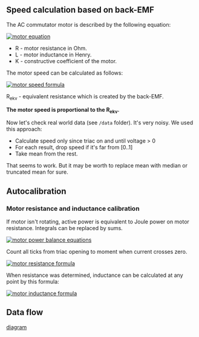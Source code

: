 ## Speed calculation based on back-EMF

The AC commutator motor is described by the following equation:

[![motor equation](http://mathurl.com/y8laqz5j.png)](http://mathurl.com/y8laqz5j)

- R - motor resistance in Ohm.
- L - motor inductance in Henry.
- K - constructive coefficient of the motor.

The motor speed can be calculated as follows:

[![motor speed formula](http://mathurl.com/ya6as6mp.png)](http://mathurl.com/ya6as6mp)

R<sub>ekv</sub> - equivalent resistance which is created by the back-EMF.

__The motor speed is proportional to the R<sub>ekv</sub>.__

Now let's check real world data (see `/data` folder). It's very noisy. We used
this approach:

- Calculate speed only since triac on and until voltage > 0
- For each result, drop speed if it's far from [0..1]
- Take mean from the rest.

That seems to work. But it may be worth to replace mean with median or
truncated mean for sure.

## Autocalibration

### Motor resistance and inductance calibration

If motor isn't rotating, active power is equivalent to Joule power
on motor resistance. Integrals can be replaced by sums.

[![motor power balance equations](http://mathurl.com/ybwtldyx.png)](http://mathurl.com/ybwtldyx)

Count all ticks from triac opening to moment
when current crosses zero.

[![motor resistance formula](http://mathurl.com/y83s3tu6.png)](http://mathurl.com/y83s3tu6)

When resistance was determined, inductance can be calculated at any
point by this formula:

[![motor inductance formula](http://mathurl.com/yaphkfos.png)](http://mathurl.com/yaphkfos)


## Data flow

[diagram](https://www.draw.io/?lightbox=1&highlight=0000ff&edit=_blank&layers=1&nav=1&page=1#R%3Cmxfile%3E%3Cdiagram%20id%3D%229bc443ba-6071-7a84-ef12-a10f0f5354f1%22%20name%3D%22Main%22%3E7Vxtc5s4EP41nrn7gEcSSMDHxE2bm7m2mSa99j51MMg2F2I8GOft159kkEES2NgWidM2nqawgMDaZ%2FfZXS0Z2KO7xw9ZsJh9TCOaDBCIHgf2uwFC0MM2%2B49LngoJxk4hmGZxVJ5UCa7jZ1oKQSldxRFdSifmaZrk8UIWhul8TsNckgVZlj7Ip03SRL7rIphSTXAdBoku%2FRZH%2BayQesit5Jc0ns7EnSHxiyPjILydZulqXt5vgOzJ%2Bqc4fBeIscovupwFUfpQE9kXA3uUpWlebN09jmjC51ZMW3Hd%2B5ajm%2BfO6DzvcoHjhK7veT6IIJ74xLNKxd0HyYqKr7B%2B0PxJTA6dR2d8jtlemATLZRwO7PNZfpcwAWSb7NbZ03e2A8TOv3xniDDb1x9Q6DfIpjRveypcnEQjSW%2Fld%2FpA0zvKbsNOeKi0hcspntUUJWQZTYI8vpe1HZSgmW6G29zhKo3Z4yJQAtwW45TwdjxliGW6ykJaXlWffmUgx3GGHnahg4rfvjQsxmAIqoOeK9%2BkmDHtJkw3wVPttAU%2FYVk%2Fg23UJq0SrbHRESfQ04ByleZMqTEflmYDxMZks4Q1%2BOT0MZcBk9Fl%2FByM1ydwzJRPzM7G5wP8jkmCVZ4uCy%2FBLwiSeDpn2wmd8KHuaZbHzHjPSnGeLph0uQjCeD694TvvLIdJJuk8vy4fpMFSShEfjT5uRZnQHsSSvjyn3K%2BhEMIGGArrb0KcpKR9NCIsdW%2FTXTIg5UI8T%2Be0mzljcen7mD9kcfgxzr%2BL69h2caa71fALWylFzht0BrbsDIhAhWFn4PlDt3bY6eQMTJi6mO8asK4XlEacf4MkXLHZSzMNamsSpFEJjIdZnNNrZpH86AMLGmSMmTBGRzZGDIBujKjJGPEWlR9sjQ5snbQRc0NZmiT09SfNdWXsYpvbtTptSCCgPm2Q9OHEHD3%2BuMniIBwgknBXP2ZzRqZ8K6zNonrs1ecVbty%2BmFiCGya2EY9%2BL%2FPq61zA3KdgwzTLZ%2Bk0nQfJRSU9l2etTgmNbh63cIlKEv%2FRPH8qY35O7ExU3f%2FvdM3XW%2FVQZ4xWBO1khyPdPrQ92eEQuLGdgyO0tlu5XsutKjwUgxpz%2BoIca4a4WCVLlpQh8AfkvhVY7N8aweDy%2BU8NXj9PmAeRs9GsMGe%2FyU9C1OQnnXZkHWzOIt2Uou8H7gpPipJZyCLP2ybB3%2BUE%2B2EXTydl3S3uyG45ukZpwqaXn277If%2BsvVyW3tKmI60zeSoBrC8rybU1R9Y9hN05VI%2BBqqdnQOFkOvxy9fHHx7PvZjxU6XtCpktmbrpTuoujaE2eSTCmyfmmHFQDRlkQaoeSDph2JKvGuKmJlV9jUK8rNRkpGEKHOEaAZLmqn7SgYsbpZLKk5hXfY9VqnbwaNPo3ldoiJbX1PDN%2BgagVkD69gtPoFT5%2Bvvn85ceXi%2Bu%2Frm%2FOPo0uioLV59ndz%2BUnhGUc7Scs5igIsRXzNuM3bKQM67%2BI19BLmKMkDW%2BZyOFR7e3ls%2B5Fjk%2BaikRJpE1QTZqUulyZN8E98qaapyszMCap5V%2FtTqs70LpkYp2d2YaJAIDECKIwUCqzoGscUg1lFHwEhtj3EcU%2BDiKXji09VDHGWEess4i84lT4R11ncRXaMFNa9SE%2BoLTayzqLhhOdvLrhpPei%2FnaU7V3UPzXkqUV9YJuJfHzSY0akoQf26GawxGm%2B70jwsImAyxXN4mJJsBjiODLZCiLntBJrTJSqkavENV1B5IIdA%2FUJIT23Ygm14eVdk9Gyjq92szASFWPfTBiM1WqZ5amuop9YBOok80%2Ba5LxHhhd7Ibi32DzcFzrHwCK%2FQM2XKJEHaSz4ej0t7usq0tdgR6ts%2FQWZiiSdcCVxgINxzA9%2B%2FevTzU%2BsKEsj6ldWFNEJ9vCcsWNmuCvjO3rFre%2FFNIyUfK1zlLTvWpq64k0w2Uq9WCmO73u%2BR6CCp9pCXeen2xUxHMICkzGwMYF0gqMgGm86%2F06k2GEK0kpJI1j%2F9LRcc6QR%2BCxJVcCD%2BjID%2FV7uDmDvvGIHtPn1EGPoIgfarm%2FLlUTig2Ehh8B2HE9JwXuEfVOCXfSTRPG9aCipwqFnmqU8TMxSBtz5lHMtAJZYBheXsqeoXW2Gfk3GyFGcsSA3Tvl1bG45TTJbzoNSZPmgoRo44p%2FmALvFl5hYnaq6ro%2BtMkMVwJD0E1%2Brs6Ev1nM8LdtzqF5ac3aWfHa07TTWCSqnvE%2BFutXFbu%2Fs6VLB7Nz%2BIzBwZKrfL3JEomqalNFvVu7MygCqvOf2xsr6vbC9rdOreQROoOxKjyDgngjLNlSRwsn09IjRJAmaqzKBoYvEG1Sik8oQJxJpVEvtXTfi1tDYJeOxHdqAWetkHFqH5MhHcRx6BZLTfBk44x8dU%2BGEfzTHfRhJinUUM3Xy%2FeC1r7sjSu1GtD63pSDq%2BdjdklsfgFPYSyQGhjb26nQ7BGs4mlvO70TdE7ZZ93iYf7ZS7sGLN6Ke3Dc1I0dOIl11edgQLWv3kV%2BqPBp3qJEch9eXXz%2FdvO0OJY1OmxLPBkyJareJ%2FBEBuXneEgnXsS8AIGlYWxnACHNCtxePpPHmC4f%2Fms9hk8k%2Bp%2BZf1EUg%2FtoFAQ7BEBLk%2BqDb%2B7iHqF0vSlWrPYVwbQlr%2B8g0iLx0nz8CCi97zW9HNKzBmGjzb3gVWbeaHU0Ob7d7v7bgVa1VyoN0bTPQh7I7MuohGNerYmX3JWe51gbMt0N1DcARQDXRdmA72FRdVLZeS3%2BPzUwWqL9RtreZvmTd6KV6hDTzde2hX%2Fs5sOVeH7irMe8bHjd8hbLcs8%2BzmX2fcUNickh9VbwIxD3MtyAvuzVPyr3UA%2BQHusyPq0ltbM6Ex3E9JNegRBPz0Q5IeavARv04IKRhonxpcrMOA04PEK0O7Hidumo9xdsSjbXoThnCUtVvRnOOzhS%2FcG%2BCQl0N6DCfCrEYfyhbv%2BvhYbc21L3fd0daIOoiKK%2BDHHTRjsUTqCYyBGtf0dwaiShD%2FO482JPgOjs%2BhQudrc7wDXQasN3qL8MVp1d%2Ffs%2B%2B%2BB8%3D%3C%2Fdiagram%3E%3Cdiagram%20id%3D%22a006dd9b-79ae-cdf8-b110-d7cd4f0e9d1a%22%20name%3D%22Speed%20Controller%22%3E7VxZb9s4EP41BnYfbPAQdTzmahug6QZNse3uS6DYjK2tbBqScv76JS3SEkk5VmzKsdvYQCKNSIrizHxzcOQePpk%2Bfszi%2BeSCjWjaQ2D02MOnPYRg4Hn8n6A8lZTIQyVhnCUj2agiXCXPVBKBpN4lI5prDQvG0iKZ68Qhm83osNBocZaxB73ZLUv1u87jMbUIV8M4tanfk1ExKakhCir6J5qMJ%2BrO0I%2FKKzfx8Oc4Y3czeb8ewreLT3l5Gqux5IPmk3jEHmokfNbDJxljRXk0fTyhqVhbtWxlvw8rri7nndFZ0aYDJnIexZN6djriSyFPWVZM2JjN4vSsoh4vno%2BKEQA%2FmxTTlB9Cfkgfk%2BKHJIvjf8TxABF%2BmhdxVhwJ1nDaMI3zPBkq8ockXY4wG6lGMzajJUVeF6P%2BR4viScpLfFcwTqrm%2BJmxuRwnLzL2k56wlGWLp8IIii%2B%2FYq%2BQXLSc3WVDuQZSWsVS1NrIJfxI2ZQW2RNvkNE0LpJ7XWpiKXzjZbtl10uW8LsiIBXFj6QYSDUhARh4%2BiB8fca0kP0qRvKD2kQq0oK9K1gduGT1Oz%2Bb%2BOnr%2FPQhbMVNvkTxU63ZXDTIV98ngKTxPh9eOa9KmMoZbCxaYTn8fZzeybW7ZAVnSCJGoVkP8SH4FGywKehjoQtWRvPkOb5ZNBASIteCtybHPXLKKXGajGdC6vgN%2BNj4%2BJ5mRcLB%2B0hemCaj0UJ60%2FiGpsdLSK6JjwTlJvFReiJGpY%2BaJEhzI2enQbYmRrIXGEDs6ZySA20pZ2igj9qHUFHUIOz2NqfbQobXiXWAmnUgC0zgU1oaDnGyynJIEKnDDNBhpsKiCmngzpGmVHS5ip5r9NFY%2BhL%2FlChXevk396Lyg9JHJYQu9NEHUahrDnajkKGpkQh0opE%2BtFjmwl8bBKSmlPtg36Oh%2BPIrt2xWNNH3ye5Hnj%2FwUEgCWP7FmiyEAHTl0yHb7p6florBFzRNhekFf1zNKR39aQmOLhYPk6SgV%2FN4sXQPPKzTRWXlcltquVL9gsDwdvFSRx6qIGsZkkzqAZYPVvOkLRp2E%2BqURuoNVcdQkHjxeVGlVvKyaz0JDQkIAstvceQhW3cy4%2BDXtdc95LW9eVxnPleJSi503rd0fng7HnC9v77cP3OesYILDBPd%2BhFogPMT8W2USYdmP0DE0xiEnFj9PvR1ow%2B7MPlOw%2Fb9sfgHBFsRAIZ7F4KugCsCBhBBde9V0LW2xxrwsp%2BuU%2FiyUwUKvs7LsCSnw%2FyXAjKH%2BYQABaEj6NJ91D72O4lXVAKsxm4bzpqC9xqnd4kUNUeUSLWq%2B6GKtq0fhA2VjbyWCrd2qAbddeVSmZPGeA0y2XMjLyHTJuJlB0ACTb5eXlxfHP24%2Fnx%2Bcf5t%2F7BklGRc60sweaB5sR28wFWB2Kvxpc8BJkS6p9R35SohY1jcBdrgd7RpUEPTQdgCbcDO0Mac9Hq0sebmHG281Whz%2FuU3QRulYvuNNmY2Fnfj3XSUUnqPzdrHZqGu9W2Tra%2BOy0LYeJ%2BWMZbRu9MICzZniE7Pjk6v%2F%2F3ry9n19%2FPTb5%2F2D6i2QSWnySJnMZbO9GW6yCkG4agTDOodeAUPjHaDP76R%2Bo38aBDi6tPOO9pkbx5YWn7JHg6t1iJy6E2gQKVanBZb9I0otm8O4abUwu9CjduXWgSHV2qhVHxPai3sxOYB1loo18GFHY28SFMcR769ETHAbgotCO7erNo6d7CFFm9lbiEgYIB3YW%2BJHfxDEQPsp2q3ZyZxGdAjqKq1tt9atWocjcDOjZrvane1rX6u0%2FOWcLFBpP4W6hwRf4ABN%2FyEhBBHxCiWhVG7YH6TIFl5ni%2BXTi1c6j0onTKyHJHySXdSOKUs93vl1EpWdq4oEA1UdaH4q1exQhhAgb3mZdc5sKrMfHljaT5apsFefgoQRoOgqqJUvrz7DBmy94l%2BzRoqpbl7XUSFrdrpLgJstdPwnqt%2FMxALA12%2Fka7%2BCOwCxPgkDAgD0bqdxbVd1taHvvjgu8M9lSb%2FfYqvlNrv185AZEIe7mRrwN4I%2Bnp54TghxaEpL1EK1tie0tuigemFgK3jnLvKyWz8bYFhfc%2BRiwx1F5kQ20VWznDdQ0YOHGSV6Oo6eXtY%2BVn3udhmbYKYmHvA3sALAAlDHhOhyGv3Eu4m2QN7D%2BYAc75O92A8YhSWuvESAysbFHQAmKSjt%2BtMF%2FEX2oRRSl7fhEGd6P1rHT2IjP330H%2F5HaDtO0C0pofvge06%2BMTtm%2FtEBYgVgn1mw58lgN0wltJ4dgggRlb5Cxu4ecYbwm52kYkeQvT9jt7Yt3cpLhKbg7vOX0IYmi%2BZLN8GXeOfBQ78M2Ine3vIT4UQj5J7fjgWh8J0i98FQuCZZkxITsY4tM7Gqi2%2FTa15wwj8fzwVqze7yec7OQcQgD4UIg0%2BPa%2Ba5964%2BWvjuLUpivYiFwZWqtKzBA7iBonDDiTOtz3DJomb77%2FEgXKXsy%2BODDm7ycyZvUtezW1YIp3a1upA8Php9WNhpb2ofpENn%2F0P%3C%2Fdiagram%3E%3C%2Fmxfile%3E)
